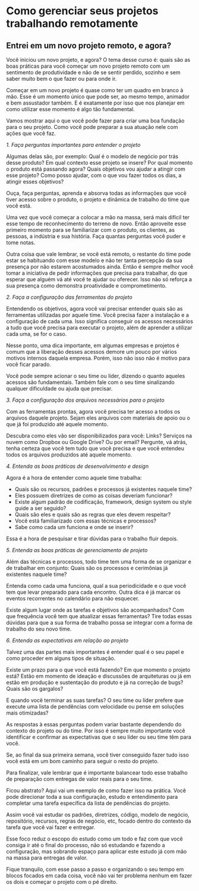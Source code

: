 # Como gerenciar seus projetos trabalhando remotamente

## Entrei em um novo projeto remoto, e agora?

Você iniciou um novo projeto, e agora? O tema desse curso é: quais são as boas práticas para você começar um novo projeto remoto com um sentimento de produtividade e não de se sentir perdido, sozinho e sem saber muito bem o que fazer ou para onde ir.

Começar em um novo projeto é quase como ter um quadro em branco à mão. Esse é um momento único que pode ser, ao mesmo tempo, animador e bem assustador também. E é exatamente por isso que nos planejar em como utilizar esse momento é algo tão fundamental.

Vamos mostrar aqui o que você pode fazer para criar uma boa fundação para o seu projeto. Como você pode preparar a sua atuação nele com ações que você faz.

*1. Faça perguntas importantes para entender o projeto*

Algumas delas são, por exemplo: Qual é o modelo de negócio por trás desse produto? Em qual contexto esse projeto se insere? Por qual momento o produto está passando agora? Quais objetivos vou ajudar a atingir com esse projeto? Como posso ajudar, com o que vou fazer todos os dias, a atingir esses objetivos?

Ouça, faça perguntas, aprenda e absorva todas as informações que você tiver acesso sobre o produto, o projeto e dinâmica de trabalho do time que você está.

Uma vez que você começar a colocar a mão na massa, será mais difícil ter esse tempo de reconhecimento do terreno de novo. Então aproveite esse primeiro momento para se familiarizar com o produto, os clientes, as pessoas, a indústria e sua história. Faça quantas perguntas você puder e tome notas.

Outra coisa que vale lembrar, se você está remoto, o restante do time pode estar se habituando com esse modelo e não ter tanta percepção da sua presença por não estarem acostumados ainda. Então é sempre melhor você tomar a iniciativa de pedir informações que precisa para trabalhar, do que esperar que alguém vá até você te ajudar ou oferecer. Isso não só reforça a sua presença como demonstra proatividade e comprometimento.

*2. Faça a configuração das ferramentas do projeto*

Entendendo os objetivos, agora você vai precisar entender quais são as ferramentas utilizadas por aquele time. Você precisa fazer a instalação e a configuração de cada uma. Isso significa conseguir os acessos necessários a tudo que você precisa para executar o projeto, além de aprender a utilizar cada uma, se for o caso.

Nesse ponto, uma dica importante, em algumas empresas e projetos é comum que a liberação desses acessos demore um pouco por vários motivos internos daquela empresa. Porém, isso não isso não é motivo para você ficar parado.

Você pode sempre acionar o seu time ou líder, dizendo o quanto aqueles acessos são fundamentais. Também fale com o seu time sinalizando qualquer dificuldade ou ajuda que precisar.

*3. Faça a configuração dos arquivos necessários para o projeto*

Com as ferramentas prontas, agora você precisa ter acesso a todos os arquivos daquele projeto. Sejam eles arquivos com materiais de apoio ou o que já foi produzido até aquele momento.

Descubra como eles vão ser disponibilizados para você: Links? Serviços na nuvem como Dropbox ou Google Drive? Ou por email? Pergunte, vá atrás, tenha certeza que você tem tudo que você precisa e que você entendeu todos os arquivos produzidos até aquele momento.

*4. Entenda as boas práticas de desenvolvimento e design*

Agora é a hora de entender como aquele time trabalha:

- Quais são os recursos, padrões e processos já existentes naquele time?
- Eles possuem diretrizes de como as coisas deveriam funcionar?
- Existe algum padrão de codificação, framework, design system ou style guide a ser seguido?
- Quais são eles e quais são as regras que eles devem respeitar?
- Você está familiarizado com essas técnicas e processos?
- Sabe como cada um funciona e onde se inserir?

Essa é a hora de pesquisar e tirar dúvidas para o trabalho fluir depois.

*5. Entenda as boas práticas de gerenciamento de projeto*

Além das técnicas e processos, todo time tem uma forma de se organizar e de trabalhar em conjunto: Quais são os processos e cerimônias já existentes naquele time?

Entenda como cada uma funciona, qual a sua periodicidade e o que você tem que levar preparado para cada encontro. Outra dica é já marcar os eventos recorrentes no calendário para não esquecer.

Existe algum lugar onde as tarefas e objetivos são acompanhados? Com que frequência você tem que atualizar essas ferramentas? Tire todas essas dúvidas para que a sua forma de trabalho possa se integrar com a forma de trabalho do seu novo time.

*6. Entenda as expectativas em relação ao projeto*

Talvez uma das partes mais importantes é entender qual é o seu papel e como proceder em alguns tipos de situação.

Existe um prazo para o que você está fazendo? Em que momento o projeto está? Estão em momento de ideação e discussões de arquiteturas ou já em estão em produção e sustentação do produto e já na correção de bugs? Quais são os gargalos?

E quando você terminar as suas tarefas? O seu time ou líder prefere que execute uma lista de pendências com velocidade ou pense em soluções mais otimizadas?

As respostas à essas perguntas podem variar bastante dependendo do contexto do projeto ou do time. Por isso é sempre muito importante você identificar e confirmar as expectativas que o seu líder ou seu time têm para você.

Se, ao final da sua primeira semana, você tiver conseguido fazer tudo isso você está em um bom caminho para seguir o resto do projeto.

Para finalizar, vale lembrar que é importante balancear todo esse trabalho de preparação com entregas de valor reais para o seu time.

Ficou abstrato? Aqui vai um exemplo de como fazer isso na prática. Você pode direcionar toda a sua configuração, estudo e entendimento para completar uma tarefa específica da lista de pendências do projeto.

Assim você vai estudar os padrões, diretrizes, código, modelo de negócio, repositório, recursos, regras de negócio, etc, focado dentro do contexto da tarefa que você vai fazer e entregar.

Esse foco reduz o escopo do estudo como um todo e faz com que você consiga ir até o final do processo, não só estudando e fazendo a configuração, mas sobrando espaço para aplicar este estudo já com mão na massa para entregas de valor.

Fique tranquilo, com esse passo a passo e organizando o seu tempo em blocos focados em cada coisa, você não vai ter problema nenhum em fazer os dois e começar o projeto com o pé direito.
